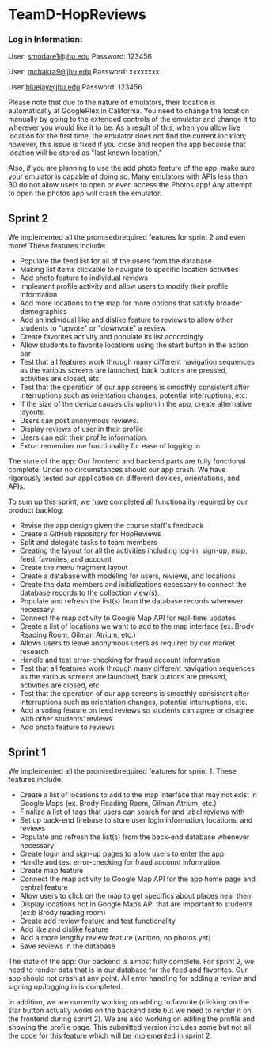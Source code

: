 # TeamD-HopReviews

### Log in Information:

User: smodare1@jhu.edu Password: 123456

User: mchakra9@jhu.edu Password: xxxxxxxx

User:bluejay@jhu.edu Password: 123456


Please note that due to the nature of emulators, their location is automatically 
at GooglePlex in California. You need to change the location manually by going to
the extended controls of the emulator and change it to wherever you would like it to be.
As a result of this, when you allow live location for the first time, the emulator
does not find the current location; however, this issue is fixed if you close and reopen the
app because that location will be stored as "last known location."

Also, if you are planning to use the add photo feature of the app, make sure your
emulator is capable of doing so. Many emulators with APIs less than 30 do not allow
users to open or even access the Photos app! Any attempt to open the photos app will
crash the emulator.

## Sprint 2
We implemented all the promised/required features for sprint 2 and even more! These features include:
- Populate the feed list for all of the users from the database
- Making list items clickable to navigate to specific location activities
- Add photo feature to individual reviews
- Implement profile activity and allow users to modify their profile information
- Add more locations to the map for more options that satisfy broader demographics
- Add an individual like and dislike feature to reviews to allow other students to "upvote" or "downvote" a review. 
- Create favorites activity and populate its list accordingly
- Allow students to favorite locations using the start button in the action bar
- Test that all features work through many different navigation sequences as the various screens are launched, back buttons are pressed, activities are closed, etc.
- Test that the operation of our app screens is smoothly consistent after interruptions such as orientation changes, potential interruptions, etc.
- If the size of the device causes disruption in the app, create alternative layouts.
- Users can post anonymous reviews.
- Display reviews of user in their profile
- Users can edit their profile information. 
- Extra: remember me functionality for ease of logging in

The state of the app: Our frontend and backend parts are fully functional complete. Under no
circumstances should our app crash. We have rigorously tested our application on different
devices, orientations, and APIs. 

To sum up this sprint, we have completed all functionality required by our product backlog:
- Revise the app design given the course staff's feedback
- Create a GitHub repository for HopReviews
- Split and delegate tasks to team members
- Creating the layout for all the activities including log-in, sign-up, map, feed, favorites, and account
- Create the menu fragment layout
- Create a database with modeling for users, reviews, and locations
- Create the data members and initializations necessary to connect the database records to the collection view(s).
- Populate and refresh the list(s) from the database records whenever necessary.
- Connect the map activity to Google Map API for real-time updates
- Create a list of locations we want to add to the map interface (ex. Brody Reading Room, Gilman Atrium, etc.)
- Allows users to leave anonymous users as required by our market research
- Handle and test error-checking for fraud account information
- Test that all features work through many different navigation sequences as the various screens are launched, back buttons are pressed, activities are closed, etc.
- Test that the operation of our app screens is smoothly consistent after interruptions such as orientation changes, potential interruptions, etc.
- Add a voting feature on feed reviews so students can agree or disagree with other students’ reviews
- Add photo feature to reviews



## Sprint 1

We implemented all the promised/required features for sprint 1. These features include:
- Create a list of locations to add to the map interface that may not exist in Google Maps (ex. Brody Reading Room, Gilman Atrium, etc.)
- Finalize a list of tags that users can search for and label reviews with
- Set up back-end firebase to store user login information, locations, and reviews
- Populate and refresh the list(s) from the back-end database whenever necessary
- Create login and sign-up pages to allow users to enter the app
- Handle and test error-checking for fraud account information
 - Create map feature
- Connect the map activity to Google Map API for the app home page and central feature
- Allow users to click on the map to get specifics about places near them
- Display locations not in Google Maps API that are important to students (ex:b Brody reading room)
- Create add review feature and test functionality
- Add like and dislike feature
- Add a more lengthy review feature (written, no photos yet)
- Save reviews in the database

The state of the app: Our backend is almost fully complete. For sprint 2, we need to render
data that is in our database for the feed and favorites. Our app should not crash at any point.
All error handling for adding a review and signing up/logging in is completed.

In addition, we are currently working on adding to favorite (clicking on the star button
actually works on the backend side but we need to render it on the frontend during sprint 2).
We are also working on editing the profile and showing the profile page. This submitted version
includes some but not all the code for this feature which will be implemented in sprint 2.
